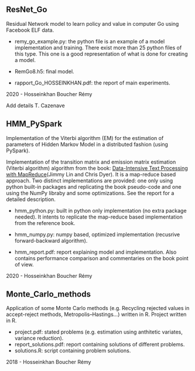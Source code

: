 ## ResNet_Go
Residual Network model to learn policy and value in computer Go using Facebook ELF data.

- remy_go_example.py: the python file is an example of a model implementation and training. There exist more than 25 python files of this type. This one is a good representation of what is done for creating a model.

- RemGo8.h5: final model.

- rapport_Go_HOSSEINKHAN.pdf: the report of main experiments.


2020 - Hosseinkhan Boucher Rémy



Add details T. Cazenave
## HMM_PySpark
Implementation of the Viterbi algorithm (EM) for the estimation of parameters of Hidden Markov Model in a distributed fashion (using PySpark).

Implementation of the transition matrix and emission matrix estimation (Viterbi algorithm) algorithm from the book: [Data-Intensive Text Processing
with MapReduce][1](Jimmy Lin and Chris Dyer). It is a map-reduce based approach. Two distinct implementations are provided: one only using python built-in packages and replicating the book pseudo-code and one using the NumPy libraby and some optimizations.
See the report for a detailed description.

[1]: https://lintool.github.io/MapReduceAlgorithms/MapReduce-book-final.pdf

- hmm_python.py: built in python only implementation (no extra package needed). It intents to replicate the map-reduce based implementation from the reference book.

- hmm_numpy.py: numpy based, optimized implementation (recusrive forward-backward algorithm).

- hmm_report.pdf: report explaining model and implementation. Also contains performance comparison and commentaries on the book point of view.


2020 - Hosseinkhan Boucher Rémy



## Monte_Carlo_methods
Application of some Monte Carlo methods (e.g. Recycling rejected values in accept-reject methods, Metropolis–Hastings...) written in R.
Project written in R.

- project.pdf: stated problems (e.g. estimation using anthitetic variates, variance reduction).
- report_solutions.pdf: report containing solutions of different problems.
- solutions.R: script containing problem solutions.


2018 - Hosseinkhan Boucher Rémy



